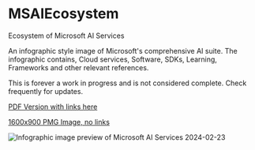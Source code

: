 # MSAIEcosystem
Ecosystem of Microsoft AI Services

An infographic style image of Microsoft's comprehensive AI suite.
The infographic contains, Cloud services, Software, SDKs, Learning, Frameworks and other relevant references.

This is forever a work in progress and is not considered complete. Check frequently for updates.

[PDF Version with links here](https://github.com/Pokeystuff/MSAIEcosystem/blob/main/Microsoft%20AI%20Ecosystem%201-21.pdf)

[1600x900 PMG Image, no links](https://github.com/Pokeystuff/MSAIEcosystem/blob/main/Microsoft%20AI%20Ecosystem%201-21.png)

![Infographic image preview of Microsoft AI Services](https://github.com/Pokeystuff/MSAIEcosystem/blob/main/Microsoft%20AI%20Ecosystem%201-21%20preview.jpg)
2024-02-23
